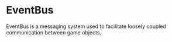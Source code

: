 # EventBus
EventBus is a messaging system used to facilitate loosely coupled communication between game objects.
